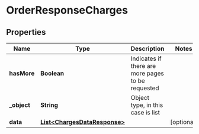 

# OrderResponseCharges

## Properties

Name | Type | Description | Notes
------------ | ------------- | ------------- | -------------
**hasMore** | **Boolean** | Indicates if there are more pages to be requested | 
**_object** | **String** | Object type, in this case is list | 
**data** | [**List&lt;ChargesDataResponse&gt;**](ChargesDataResponse.md) |  |  [optional]




